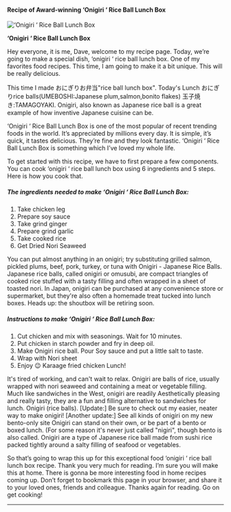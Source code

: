             

#### Recipe of Award-winning ‘Onigiri ‘ Rice Ball Lunch Box

![‘Onigiri ‘ Rice Ball Lunch Box](https://img-global.cpcdn.com/recipes/37e08ff0a248cada/751x532cq70/onigiri-rice-ball-lunch-box-recipe-main-photo.jpg)

**‘Onigiri ‘ Rice Ball Lunch Box**

Hey everyone, it is me, Dave, welcome to my recipe page. Today, we’re going to make a special dish, ‘onigiri ‘ rice ball lunch box. One of my favorites food recipes. This time, I am going to make it a bit unique. This will be really delicious.

This time I made おにぎりお弁当"rice ball lunch box". Today's Lunch おにぎりrice balls(UMEBOSHI:Japanese plum,salmon,bonito flakes) 玉子焼き:TAMAGOYAKI. Onigiri, also known as Japanese rice ball is a great example of how inventive Japanese cuisine can be.

‘Onigiri ‘ Rice Ball Lunch Box is one of the most popular of recent trending foods in the world. It’s appreciated by millions every day. It is simple, it’s quick, it tastes delicious. They’re fine and they look fantastic. ‘Onigiri ‘ Rice Ball Lunch Box is something which I’ve loved my whole life.

To get started with this recipe, we have to first prepare a few components. You can cook ‘onigiri ‘ rice ball lunch box using 6 ingredients and 5 steps. Here is how you cook that.

##### The ingredients needed to make ‘Onigiri ‘ Rice Ball Lunch Box:

1.  Take chicken leg
2.  Prepare soy sauce
3.  Take grind ginger
4.  Prepare grind garlic
5.  Take cooked rice
6.  Get Dried Nori Seaweed

You can put almost anything in an onigiri; try substituting grilled salmon, pickled plums, beef, pork, turkey, or tuna with Onigiri - Japanese Rice Balls. Japanese rice balls, called onigiri or omusubi, are compact triangles of cooked rice stuffed with a tasty filling and often wrapped in a sheet of toasted nori. In Japan, onigiri can be purchased at any convenience store or supermarket, but they're also often a homemade treat tucked into lunch boxes. Heads up: the shoutbox will be retiring soon.

##### Instructions to make ‘Onigiri ‘ Rice Ball Lunch Box:

1.  Cut chicken and mix with seasonings. Wait for 10 minutes.
2.  Put chicken in starch powder and fry in deep oil.
3.  Make Onigiri rice ball. Pour Soy sauce and put a little salt to taste.
4.  Wrap with Nori sheet
5.  Enjoy 😉 Karaage fried chicken Lunch!

It's tired of working, and can't wait to relax. Onigiri are balls of rice, usually wrapped with nori seaweed and containing a meat or vegetable filling. Much like sandwiches in the West, onigiri are readily Aesthetically pleasing and really tasty, they are a fun and filling alternative to sandwiches for lunch. Onigiri (rice balls). \[Update:\] Be sure to check out my easier, neater way to make onigiri! \[Another update:\] See all kinds of onigiri on my new bento-only site Onigiri can stand on their own, or be part of a bento or boxed lunch. (For some reason it's never just called "nigiri", though bento is also called. Onigiri are a type of Japanese rice ball made from sushi rice packed tightly around a salty filling of seafood or vegetables.

So that’s going to wrap this up for this exceptional food ‘onigiri ‘ rice ball lunch box recipe. Thank you very much for reading. I’m sure you will make this at home. There is gonna be more interesting food in home recipes coming up. Don’t forget to bookmark this page in your browser, and share it to your loved ones, friends and colleague. Thanks again for reading. Go on get cooking!

* * *